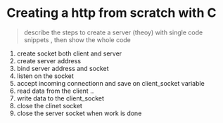 # Creating a http from scratch with C 

> describe the steps to create a server (theoy)
with single code snippets , then show the whole code 


1. create socket both client and  server 
2. create server address 
3. bind server address and socket 
4. listen on the socket 
5. accept incoming connectionn and save on client_socket variable
6. read data from the client .. 
7. write data to the client_socket 
8. close the clinet socket 
9. close the server socket when work is done 